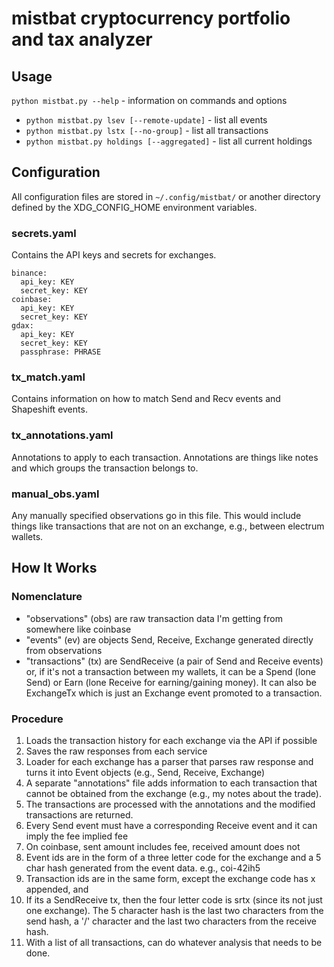 # mistbat cryptocurrency portfolio and tax analyzer
## Usage
`python mistbat.py --help` - information on commands and options

- `python mistbat.py lsev [--remote-update]` - list all events
- `python mistbat.py lstx [--no-group]` - list all transactions
- `python mistbat.py holdings [--aggregated]` - list all current holdings

## Configuration
All configuration files are stored in `~/.config/mistbat/` or another directory defined by the XDG_CONFIG_HOME environment variables.

### secrets.yaml
Contains the API keys and secrets for exchanges.
```
binance:
  api_key: KEY
  secret_key: KEY
coinbase:
  api_key: KEY
  secret_key: KEY
gdax:
  api_key: KEY
  secret_key: KEY
  passphrase: PHRASE
```

### tx_match.yaml
Contains information on how to match Send and Recv events and Shapeshift events.

### tx_annotations.yaml
Annotations to apply to each transaction. Annotations are things like notes and which groups the transaction belongs to.

### manual_obs.yaml
Any manually specified observations go in this file. This would include things like transactions that are not on an exchange, e.g., between electrum wallets.

## How It Works
### Nomenclature 
- "observations" (obs) are raw transaction data I'm getting from somewhere like coinbase
- "events" (ev) are objects Send, Receive, Exchange generated directly from observations
- "transactions" (tx) are SendReceive (a pair of Send and Receive events) or, if it's not a transaction between my wallets, it can be a Spend (lone Send) or Earn (lone Receive for earning/gaining money). It can also be ExchangeTx which is just an Exchange event promoted to a transaction.

### Procedure
1. Loads the transaction history for each exchange via the API if possible
2. Saves the raw responses from each service
3. Loader for each exchange has a parser that parses raw response and turns it into Event objects (e.g., Send, Receive, Exchange)
  5. A separate "annotations" file adds information to each transaction that cannot be obtained from the exchange (e.g., my notes about the trade).
6. The transactions are processed with the annotations and the modified transactions are returned.
7. Every Send event must have a corresponding Receive event and it can imply the fee
implied fee
8. On coinbase, sent amount includes fee, received amount does not
9. Event ids are in the form of a three letter code for the exchange and a 5 char hash generated from the event data. e.g., coi-42ih5 
10. Transaction ids are in the same form, except the exchange code has x appended, and 
11. If its a SendReceive tx, then the four letter code is srtx (since its not just one exchange). The 5 character hash is the last two characters from the send hash, a '/' character and the last two characters from the receive hash.
12. With a list of all transactions, can do whatever analysis that needs to be done.
